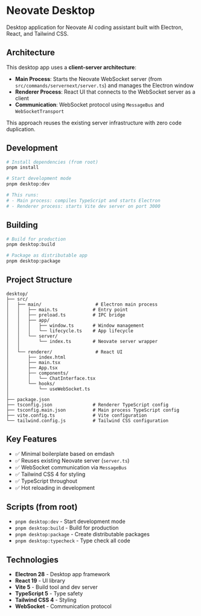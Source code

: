 # Neovate Desktop

Desktop application for Neovate AI coding assistant built with Electron, React, and Tailwind CSS.

## Architecture

This desktop app uses a **client-server architecture**:

- **Main Process**: Starts the Neovate WebSocket server (from `src/commands/servernext/server.ts`) and manages the Electron window
- **Renderer Process**: React UI that connects to the WebSocket server as a client
- **Communication**: WebSocket protocol using `MessageBus` and `WebSocketTransport`

This approach reuses the existing server infrastructure with zero code duplication.

## Development

```bash
# Install dependencies (from root)
pnpm install

# Start development mode
pnpm desktop:dev

# This runs:
# - Main process: compiles TypeScript and starts Electron
# - Renderer process: starts Vite dev server on port 3000
```

## Building

```bash
# Build for production
pnpm desktop:build

# Package as distributable app
pnpm desktop:package
```

## Project Structure

```
desktop/
├── src/
│   ├── main/                    # Electron main process
│   │   ├── main.ts             # Entry point
│   │   ├── preload.ts          # IPC bridge
│   │   ├── app/
│   │   │   ├── window.ts       # Window management
│   │   │   └── lifecycle.ts    # App lifecycle
│   │   └── server/
│   │       └── index.ts        # Neovate server wrapper
│   │
│   └── renderer/                # React UI
│       ├── index.html
│       ├── main.tsx
│       ├── App.tsx
│       ├── components/
│       │   └── ChatInterface.tsx
│       └── hooks/
│           └── useWebSocket.ts
│
├── package.json
├── tsconfig.json               # Renderer TypeScript config
├── tsconfig.main.json          # Main process TypeScript config
├── vite.config.ts              # Vite configuration
└── tailwind.config.js          # Tailwind CSS configuration
```

## Key Features

- ✅ Minimal boilerplate based on emdash
- ✅ Reuses existing Neovate server (`server.ts`)
- ✅ WebSocket communication via `MessageBus`
- ✅ Tailwind CSS 4 for styling
- ✅ TypeScript throughout
- ✅ Hot reloading in development

## Scripts (from root)

- `pnpm desktop:dev` - Start development mode
- `pnpm desktop:build` - Build for production
- `pnpm desktop:package` - Create distributable packages
- `pnpm desktop:typecheck` - Type check all code

## Technologies

- **Electron 28** - Desktop app framework
- **React 19** - UI library
- **Vite 5** - Build tool and dev server
- **TypeScript 5** - Type safety
- **Tailwind CSS 4** - Styling
- **WebSocket** - Communication protocol
